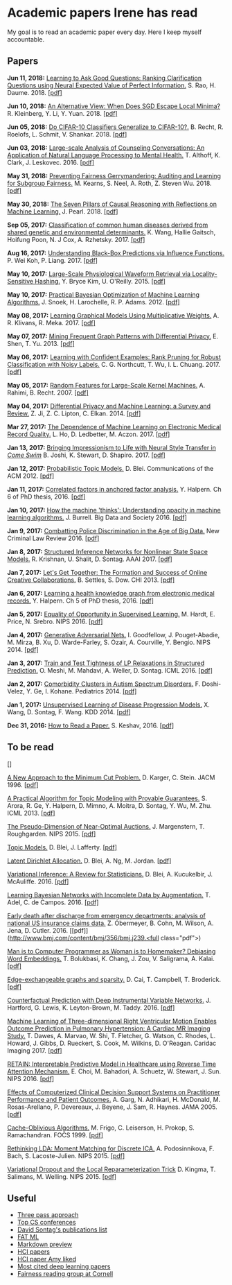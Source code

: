 # Academic papers Irene has read
My goal is to read an academic paper every day. Here I keep myself accountable.

## Papers
**Jun 11, 2018:** [Learning to Ask Good Questions: Ranking Clarification Questions using Neural Expected Value of Perfect Information.](writeups/RaoDau18.md) S. Rao, H. Daume. 2018. [[pdf]](https://arxiv.org/pdf/1805.04655.pdf)

**Jun 10, 2018:** [An Alternative View: When Does SGD Escape Local Minima?](writeups/KleLiYua18.md) R. Kleinberg, Y. Li, Y. Yuan. 2018. [[pdf]](https://arxiv.org/pdf/1802.06175.pdf)

**Jun 05, 2018:** [Do CIFAR-10 Classifiers Generalize to CIFAR-10?.](writeups/RecEtAl18.md) B. Recht, R. Roelofs, L. Schmit, V. Shankar. 2018. [[pdf]](https://arxiv.org/pdf/1806.00451.pdf)

**Jun 03, 2018:** [Large-scale Analysis of Counseling Conversations: An Application of Natural Language Processing to Mental Health.](writeups/AltClaLes16.md) T. Althoff, K. Clark, J. Leskovec. 2016. [[pdf]](http://www.aclweb.org/anthology/Q16-1033)

**May 31, 2018:** [Preventing Fairness Gerrymandering: Auditing and Learning for Subgroup Fairness.](writeups/KeaEtAl18.md) M. Kearns, S. Neel, A. Roth, Z. Steven Wu. 2018. [[pdf]](https://arxiv.org/pdf/1711.05144.pdf)

**May 30, 2018:** [The Seven Pillars of Causal Reasoning with Reflections on Machine Learning.](writeups/Pea18.md) J. Pearl. 2018. [[pdf]](http://ftp.cs.ucla.edu/pub/stat_ser/r481.pdf)

**Sep 05, 2017:** [Classification of common human diseases derived from shared genetic and environmental determinants.](writeups/PooCoxRzh17.md) K. Wang,	Hallie Gaitsch,	Hoifung Poon, N. J Cox, A. Rzhetsky. 2017. [[pdf]](http://www.nature.com/ng/journal/v49/n9/full/ng.3931.html)

**Aug 16, 2017:** [Understanding Black-Box Predictions via Influence Functions.](writeups/KohLia17.md) P. Wei Koh, P. Liang. 2017. [[pdf]](http://proceedings.mlr.press/v70/koh17a/koh17a.pdf)

**May 10, 2017:** [Large-Scale Physiological Waveform Retrieval via Locality-Sensitive Hashing.](writeups/KimO'R15.md) Y. Bryce Kim, U. O'Reilly. 2015. [[pdf]](http://people.csail.mit.edu/ybkim/papers/EMBC15A.pdf)

**May 10, 2017:** [Practical Bayesian Optimization of Machine Learning Algorithms.](writeups/SnoLarAda12.md) J. Snoek, H. Larochelle, R. P. Adams. 2012. [[pdf]](http://papers.nips.cc/paper/4522-practical-bayesian-optimization-of-machine-learning-algorithms.pdf)

**May 08, 2017:** [Learning Graphical Models Using Multiplicative Weights.](writeups/KliMek17.md) A. R. Klivans, R. Meka. 2017. [[pdf]]()

**May 07, 2017:** [Mining Frequent Graph Patterns with Differential Privacy.](writeups/SheYu13.md) E. Shen, T. Yu. 2013. [[pdf]](https://arxiv.org/pdf/1301.7015.pdf)

**May 06, 2017:** [Learning with Confident Examples: Rank Pruning for Robust Classification with Noisy Labels.](writeups/NorWuChu17.md) C. G. Northcutt, T. Wu, I. L. Chuang. 2017. [[pdf]](https://arxiv.org/pdf/1705.01936.pdf)

**May 05, 2017:** [Random Features for Large-Scale Kernel Machines.](writeups/RahRec07.md) A. Rahimi, B. Recht. 2007. [[pdf]](https://people.eecs.berkeley.edu/~brecht/papers/07.rah.rec.nips)

**May 04, 2017:** [Differential Privacy and Machine Learning: a Survey and Review.](writeups/JiLipElk14.md) Z. Ji, Z. C. Lipton, C. Elkan. 2014. [[pdf]](https://arxiv.org/pdf/1412.7584.pdf)

**Mar 27, 2017:** [The Dependence of Machine Learning on Electronic Medical Record Quality.](writeups/HoLedAcz_17.md) L. Ho, D. Ledbetter, M. Aczon. 2017. [[pdf]](https://arxiv.org/pdf/1703.08251.pdf)

**Jan 13, 2017:** [Bringing Impressionism to Life with Neural Style Transfer in *Come Swim*](writeups/JosSteSha_17.md) B. Joshi, K. Stewart, D. Shapiro. 2017. [[pdf]](https://arxiv.org/pdf/1701.04928v1.pdf)

**Jan 12, 2017:** [Probabilistic Topic Models.](writeups/Blei_acm12.md) D. Blei. Communications of the ACM 2012. [[pdf]](https://www.cs.princeton.edu/~blei/papers/Blei2012.pdf)

**Jan 11, 2017:** [Correlated factors in anchored factor analysis.](writeups/Halpern_ch6.md) Y. Halpern. Ch 6 of PhD thesis, 2016. [[pdf]](http://www.cs.nyu.edu/~halpern/files/halpern_thesis.pdf)

**Jan 10, 2017:** [How the machine 'thinks': Understanding opacity in machine learning algorithms.](writeups/Burrell_bds16.md) J. Burrell. Big Data and Society 2016. [[pdf]](http://journals.sagepub.com/doi/pdf/10.1177/2053951715622512)

**Jan 9, 2017:** [Combatting Police Discrimination in the Age of Big Data.](writeups/GoelEtAl_nclr16.md) New Criminal Law Review 2016. [[pdf]](https://5harad.com/papers/policing-the-police.pdf)

**Jan 8, 2017:** [Structured Inference Networks for Nonlinear State Space Models.](writeups/KriShaSon_aaai17.md) R. Krishnan, U. Shalit, D. Sontag. AAAI 2017. [[pdf]](https://arxiv.org/pdf/1609.09869v2.pdf)

**Jan 7, 2017:** [Let's Get Together: The Formation and Success of Online Creative Collaborations.](writeups/SetDow_chi13.md) B. Settles, S. Dow. CHI 2013. [[pdf]](http://burrsettles.com/pub/settles.chi13.pdf)

**Jan 6, 2017:** [Learning a health knowledge graph from electronic medical records.](writeups/Halpern_ch5.md) Y. Halpern. Ch 5 of PhD thesis, 2016. [[pdf]](http://www.cs.nyu.edu/~halpern/files/halpern_thesis.pdf)

**Jan 5, 2017:** [Equality of Opportunity in Supervised Learning.](writeups/HarPriSre_nips16.md) M. Hardt, E. Price, N. Srebro. NIPS 2016. [[pdf]](https://arxiv.org/pdf/1610.02413v1.pdf)

**Jan 4, 2017:** [Generative Adversarial Nets.](writeups/GoodEtAl_nips14.md) I. Goodfellow, J. Pouget-Abadie, M. Mirza, B. Xu, D. Warde-Farley, S. Ozair, A. Courville, Y. Bengio. NIPS 2014. [[pdf]](https://arxiv.org/pdf/1406.2661v1.pdf)

**Jan 3, 2017:** [Train and Test Tightness of LP Relaxations in Structured Prediction.](writeups/MeshiEtAl_icml16.md) O. Meshi, M. Mahdavi, A. Weller, D. Sontag. ICML 2016. [[pdf]](http://cs.nyu.edu/~dsontag/papers/MeshiEtAl_icml16.pdf)

**Jan 2, 2017:** [Comorbidity Clusters in Autism Spectrum Disorders.](writeups/DosGeKoh_ped2014.md) F. Doshi-Velez, Y. Ge, I. Kohane. Pediatrics 2014. [[pdf]](http://pediatrics.aappublications.org/content/133/1/e54.full-text.pdf)

**Jan 1, 2017:** [Unsupervised Learning of Disease Progression Models.](writeups/WanSonWan_kdd14.md) X. Wang, D. Sontag, F. Wang. KDD 2014. [[pdf]](http://cs.nyu.edu/~dsontag/papers/WanSonWan_kdd14.pdf)

**Dec 31, 2016:** [How to Read a Paper.](writeups/howto_read.md) S. Keshav, 2016. [[pdf]](http://blizzard.cs.uwaterloo.ca/keshav/home/Papers/data/07/paper-reading.pdf)

## To be read

[]

[A New Approach to the Minimum Cut Problem.](writeups/KarSte_jacm96.md) D. Karger, C. Stein. JACM 1996. [[pdf]](http://delivery.acm.org/10.1145/240000/234534/p601-karger.pdf?ip=18.111.34.118&id=234534&acc=ACTIVE%20SERVICE&key=7777116298C9657D%2EDE5F786C30E1A3B4%2E4D4702B0C3E38B35%2E4D4702B0C3E38B35&CFID=728388402&CFTOKEN=74744216&__acm__=1487184581_c356903984f56508e3737417ff6a361d)


[A Practical Algorithm for Topic Modeling with Provable Guarantees.](writeups/AroraEtAl_icml13.md) S. Arora, R. Ge, Y. Halpern, D. Mimno, A. Moitra, D. Sontag, Y. Wu, M. Zhu. ICML 2013. [[pdf]](http://cs.nyu.edu/~dsontag/papers/AroraEtAl_icml13.pdf)

[The Pseudo-Dimension of Near-Optimal Auctions.](writeups/MorRou_nips15.md) J. Margenstern, T. Roughgarden. NIPS 2015. [[pdf]](https://arxiv.org/pdf/1506.03684.pdf)

[Topic Models.](writeups/BleLaf_09.md) D. Blei, J. Lafferty. [[pdf]](https://www.cs.princeton.edu/~blei/papers/BleiLafferty2009.pdf)

[Latent Dirichlet Allocation.](writeups/BleNgJor_jmlr03.md) D. Blei, A. Ng, M. Jordan. [[pdf]](http://www.jmlr.org/papers/volume3/blei03a/blei03a.pdf)

[Variational Inference: A Review for Statisticians.](writeups/BleNgJor_jmlr03.md) D. Blei, A. Kucukelbir, J. McAuliffe. 2016. [[pdf]](https://arxiv.org/pdf/1601.00670.pdf)

[Learning Bayesian Networks with Incomplete Data by Augmentation.](writeups/BleNgJor_jmlr03.md) T. Adel, C. de Campos. 2016. [[pdf]](https://arxiv.org/pdf/1608.07734.pdf)

[Early death after discharge from emergency departments: analysis of national US insurance claims data.](writeups/BleNgJor_jmlr03.md) Z. Obermeyer, B. Cohn, M. Wilson, A. Jena, D. Cutler. 2016. [[pdf]](http://www.bmj.com/content/bmj/356/bmj.j239.<full class="pdf"></full>)


[Man is to Computer Programmer as Woman is to Homemaker? Debiasing Word Embeddings.](writeups/BoluEtAl_nips16.md) T. Bolukbasi, K. Chang, J. Zou, V. Saligrama, A. Kalai. [[pdf]](https://papers.nips.cc/paper/6228-man-is-to-computer-programmer-as-woman-is-to-homemaker-debiasing-word-embeddings.pdf)

[Edge-exchangeable graphs and sparsity.](writeups/CaiCamBro_nips16.md) D. Cai, T. Campbell, T. Broderick. [[pdf]](https://papers.nips.cc/paper/6586-edge-exchangeable-graphs-and-sparsity.pdf)

[Counterfactual Prediction with Deep Instrumental Variable Networks.](writeups/HartEtAl_16.md) J. Hartford, G. Lewis, K. Leyton-Brown, M. Taddy. 2016. [[pdf]](https://arxiv.org/pdf/1612.09596v1.pdf)

[Machine Learning of Three-dimensional Right Ventricular Motion Enables Outcome Prediction in Pulmonary Hypertension: A Cardiac MR Imaging Study.](writeups/DawesEtAl_ci17.md) T. Dawes, A. Marvao, W. Shi, T. Fletcher, G. Watson, C. Rhodes, L. Howard, J. Gibbs, D. Rueckert, S. Cook, M. Wilkins, D. O'Reagan. Caridac Imaging 2017. [[pdf]](http://pubs.rsna.org/doi/pdf/10.1148/radiol.2016161315)

[RETAIN: Interpretable Predictive Model in Healthcare using Reverse Time Attention Mechanism.](writeups/ChoiEtAl_nips16.md) E. Choi, M. Bahadori, A. Schuetz, W. Stewart, J. Sun. NIPS 2016. [[pdf]](https://arxiv.org/pdf/1608.05745v3.pdf)

[Effects of Computerized Clinical Decision Support Systems on Practitioner Performance and Patient Outcomes.](writeups/GargEtAl_jama05.md) A. Garg, N. Adhikari, H. McDonald, M. Rosas-Arellano, P. Devereaux, J. Beyene, J. Sam, R. Haynes. JAMA 2005. [[pdf]](http://citeseerx.ist.psu.edu/viewdoc/download?doi=10.1.1.468.3830&rep=rep1&type=pdf)

[Cache-Oblivious Algorithms.](writeups/FrigoEtAl_focs99.md) M. Frigo, C. Leiserson, H. Prokop, S. Ramachandran. FOCS 1999. [[pdf]](http://www.cc.gatech.edu/~bader/COURSES/GATECH/CSE6140-Fall2008/papers/FLP99.pdf)

[Rethinking LDA: Moment Matching for Discrete ICA.](writeups/PodEtAl_nips15.md) A. Podosinnikova, F. Bach, S. Lacoste-Julien. NIPS 2015. [[pdf]](https://arxiv.org/pdf/1507.01784v2.pdf)

[Variational Dropout and the Local Reparameterization Trick](writeups/KinSalWel_nips15.md) D. Kingma, T. Salimans, M. Welling. NIPS 2015. [[pdf]](https://arxiv.org/pdf/1506.02557v2.pdf)




## Useful
 - [Three pass approach](http://blizzard.cs.uwaterloo.ca/keshav/home/Papers/data/07/paper-reading.pdf)
 - [Top CS conferences](https://blog.acolyer.org/2016/12/29/my-new-years-resolution-read-a-research-paper-every-weekday/)
 - [David Sontag's publications list](http://clinicalml.org/publications.html)
 - [FAT ML](http://www.fatml.org/)
 - [Markdown preview](http://markdownlivepreview.com/)
 - [HCI papers](http://hci.stanford.edu/courses/cs376/2014/syllabus.php)
 - [HCI paper Amy liked](http://www-personal.umich.edu/~itm/688/wk11%20-%20social%20cognition/Ackerman-SociotechnicalGap-HCI00.pdf)
 - [Most cited deep learning papers](https://github.com/terryum/awesome-deep-learning-papers)
 - [Fairness reading group at Cornell](https://docs.google.com/document/d/1oIwFQtGIaswvEsHP5-_FP3g150YA5nkkhDYxDgfMUxg/edit)